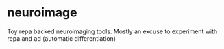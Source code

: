 # neuroimage

Toy repa backed neuroimaging tools. Mostly an excuse to experiment with repa and ad
(automatic differentiation)
